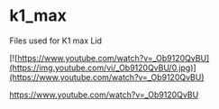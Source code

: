 # k1_max

Files used for K1 max Lid

[![https://www.youtube.com/watch?v=_Ob9120QvBU](https://img.youtube.com/vi/_Ob9120QvBU/0.jpg)](https://www.youtube.com/watch?v=_Ob9120QvBU)

https://www.youtube.com/watch?v=_Ob9120QvBU

